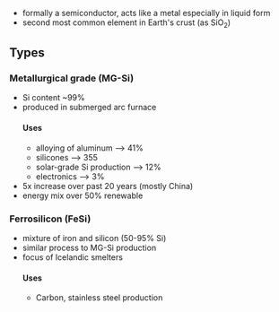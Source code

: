 - formally a semiconductor, acts like a metal especially in liquid form
- second most common element in Earth's crust (as SiO<sub>2</sub>)

## Types
### Metallurgical grade (MG-Si)
- Si content ~99%
- produced in submerged arc furnace
	#### Uses
	- alloying of aluminum --> 41%
	- silicones --> 355
	- solar-grade Si production --> 12%
	- electronics --> 3%
- 5x increase over past 20 years (mostly China)
- energy mix over 50% renewable
### Ferrosilicon (FeSi)
- mixture of iron and silicon (50-95% Si)
- similar process to MG-Si production
- focus of Icelandic smelters
	#### Uses
	- Carbon, stainless steel production